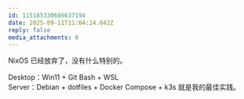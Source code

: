 ```yaml
---
id: 115185330686637194
date: 2025-09-11T11:04:24.042Z
reply: false
media_attachments: 0
---
```


NixOS 已经放弃了，没有什么特别的。

Desktop：Win11 + Git Bash + WSL  
Server：Debian + dotfiles + Docker Compose + k3s 就是我的最佳实践。


